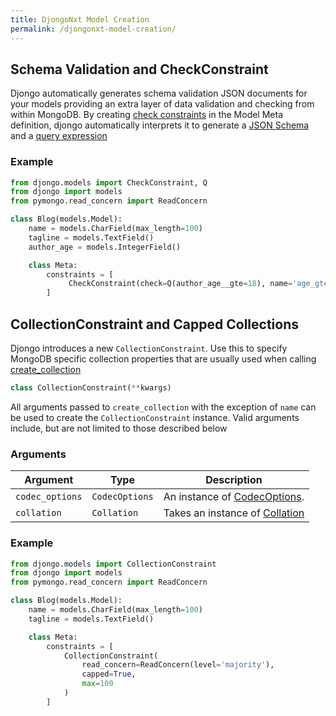 ```yaml
---
title: DjongoNxt Model Creation
permalink: /djongonxt-model-creation/
---
```



## Schema Validation and CheckConstraint 

Djongo automatically generates schema validation JSON documents for your models providing an extra layer of data validation and checking from within MongoDB. By creating [check constraints](https://docs.djangoproject.com/en/3.0/ref/models/constraints/#checkconstraint) in the Model Meta definition, djongo automatically interprets it to generate a [JSON Schema](https://docs.mongodb.com/manual/core/schema-validation/#json-schema) and a [query expression](https://docs.mongodb.com/manual/core/schema-validation/#other-query-expressions)

### Example

```python
from djongo.models import CheckConstraint, Q
from djongo import models
from pymongo.read_concern import ReadConcern

class Blog(models.Model):
    name = models.CharField(max_length=100)
    tagline = models.TextField()
    author_age = models.IntegerField()

    class Meta:
        constraints = [
             CheckConstraint(check=Q(author_age__gte=18), name='age_gte_18')
        ]
```

## CollectionConstraint and Capped Collections
Djongo introduces a new `CollectionConstraint`. Use this to specify MongoDB specific collection properties that are usually used when calling [create_collection](https://api.mongodb.com/python/current/api/pymongo/database.html#pymongo.database.Database.create_collection)

```python
class CollectionConstraint(**kwargs)
```

All arguments passed to `create_collection` with the exception of `name` can be used to create the `CollectionConstraint` instance. Valid arguments include, but are not limited to those described below

### Arguments

Argument | Type | Description
---------|------|-------------
`codec_options` | `CodecOptions` | An instance of [CodecOptions](https://api.mongodb.com/python/current/api/bson/codec_options.html#bson.codec_options.CodecOptions).
`collation` | `Collation` | Takes an instance of [Collation](https://api.mongodb.com/python/current/api/pymongo/collation.html)

### Example

```python
from djongo.models import CollectionConstraint
from djongo import models
from pymongo.read_concern import ReadConcern

class Blog(models.Model):
    name = models.CharField(max_length=100)
    tagline = models.TextField()

    class Meta:
        constraints = [
            CollectionConstraint(
                read_concern=ReadConcern(level='majority'),
                capped=True,
                max=100
            )
        ]
```


